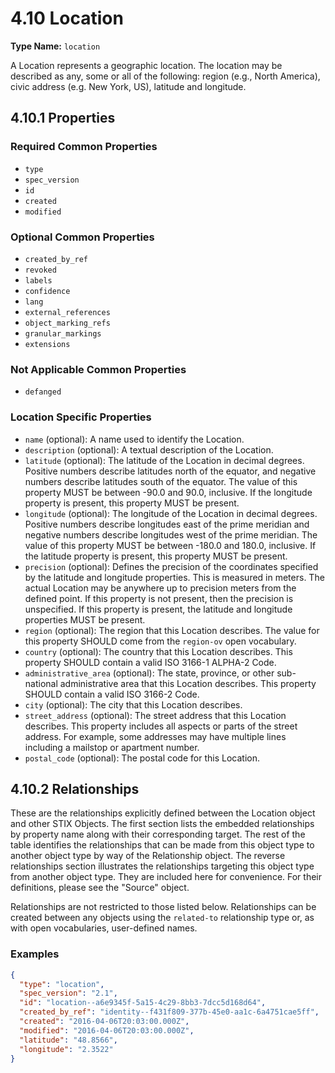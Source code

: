# 4.10 Location

**Type Name:** `location`

A Location represents a geographic location. The location may be described as any, some or all of the following: region (e.g., North America), civic address (e.g. New York, US), latitude and longitude.

## 4.10.1 Properties

### Required Common Properties
- `type`
- `spec_version`
- `id`
- `created`
- `modified`

### Optional Common Properties
- `created_by_ref`
- `revoked`
- `labels`
- `confidence`
- `lang`
- `external_references`
- `object_marking_refs`
- `granular_markings`
- `extensions`

### Not Applicable Common Properties
- `defanged`

### Location Specific Properties
- `name` (optional): A name used to identify the Location.
- `description` (optional): A textual description of the Location.
- `latitude` (optional): The latitude of the Location in decimal degrees. Positive numbers describe latitudes north of the equator, and negative numbers describe latitudes south of the equator. The value of this property MUST be between -90.0 and 90.0, inclusive. If the longitude property is present, this property MUST be present.
- `longitude` (optional): The longitude of the Location in decimal degrees. Positive numbers describe longitudes east of the prime meridian and negative numbers describe longitudes west of the prime meridian. The value of this property MUST be between -180.0 and 180.0, inclusive. If the latitude property is present, this property MUST be present.
- `precision` (optional): Defines the precision of the coordinates specified by the latitude and longitude properties. This is measured in meters. The actual Location may be anywhere up to precision meters from the defined point. If this property is not present, then the precision is unspecified. If this property is present, the latitude and longitude properties MUST be present.
- `region` (optional): The region that this Location describes. The value for this property SHOULD come from the `region-ov` open vocabulary.
- `country` (optional): The country that this Location describes. This property SHOULD contain a valid ISO 3166-1 ALPHA-2 Code.
- `administrative_area` (optional): The state, province, or other sub-national administrative area that this Location describes. This property SHOULD contain a valid ISO 3166-2 Code.
- `city` (optional): The city that this Location describes.
- `street_address` (optional): The street address that this Location describes. This property includes all aspects or parts of the street address. For example, some addresses may have multiple lines including a mailstop or apartment number.
- `postal_code` (optional): The postal code for this Location.

## 4.10.2 Relationships

These are the relationships explicitly defined between the Location object and other STIX Objects. The first section lists the embedded relationships by property name along with their corresponding target. The rest of the table identifies the relationships that can be made from this object type to another object type by way of the Relationship object. The reverse relationships section illustrates the relationships targeting this object type from another object type. They are included here for convenience. For their definitions, please see the "Source" object.

Relationships are not restricted to those listed below. Relationships can be created between any objects using the `related-to` relationship type or, as with open vocabularies, user-defined names.

### Examples

```json
{
  "type": "location",
  "spec_version": "2.1",
  "id": "location--a6e9345f-5a15-4c29-8bb3-7dcc5d168d64",
  "created_by_ref": "identity--f431f809-377b-45e0-aa1c-6a4751cae5ff",
  "created": "2016-04-06T20:03:00.000Z",
  "modified": "2016-04-06T20:03:00.000Z",
  "latitude": "48.8566",
  "longitude": "2.3522"
}
``` 